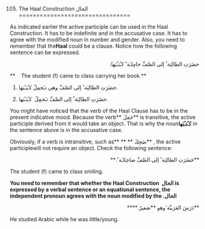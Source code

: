 105. The Haal Construction الحال
================================

As indicated earlier the active participle can be used in the Haal
Construction. It has to be indefinite and in the accusative case. It has
to agree with the modified noun in number and gender. Also, you need to
remember that the**Haal** could be a clause. Notice how the following
sentence can be expressed.

<p dir="rtl">
حضَرَتِ الطالِبَة ُ إلی الصَّفِّ حامِلـَة ً کـُتـُبَها.
</p>

**    The student (f) came to class carrying her book.**

1. حضَرَتِ الطالِبَة ُ إلی الصَّفِّ وهي تـَحمِلُ کـُتـُبَها.

2. حضَرَتِ الطالِبَة ُ إلی الصَّفِّ تـَحمِلُ  کـُتـُبَها.

You might have noticed that the verb of the Haal Clause has to be in the
present indicative mood. Because the verb** حَمَلَ** is transitive, the
active participle derived from it would take an object. That is why the
noun**کـُتـُبَها** in the sentence above is in the accusative case.

Obviously, if a verb is intransitive, such as** ** ** ضَحِكَ** , the
active participlewill not require an object. Check the following
sentence:

<p dir="rtl">
**حَضَرَتِ الطالِبَة ُ إلی الصَّفِّ ضاحِکـَة ً.**
</p>

The student (f) came to class smiling.

**You need to remember that whether the Haal Construction  الحال is
expressed by a verbal sentence or an equational sentence, the
independent pronoun agrees with the noun modified by the .الحال**

<p dir="rtl">
**دَرَسَ العَرَبيَّة َوهو **صَغيرٌ.****
</p>

He studied Arabic while he was little/young.


